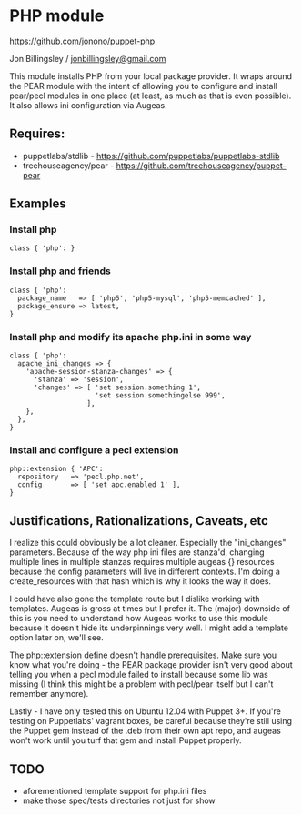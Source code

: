 # PHP module

https://github.com/jonono/puppet-php

Jon Billingsley / jonbillingsley@gmail.com

This module installs PHP from your local package provider. It wraps around the PEAR module with the intent of allowing you to configure and install pear/pecl modules in one place (at least, as much as that is even possible). It also allows ini configuration via Augeas.

## Requires:

* puppetlabs/stdlib - https://github.com/puppetlabs/puppetlabs-stdlib
* treehouseagency/pear - https://github.com/treehouseagency/puppet-pear

## Examples

### Install php

    class { 'php': }

### Install php and friends

    class { 'php':
      package_name   => [ 'php5', 'php5-mysql', 'php5-memcached' ],
      package_ensure => latest,
    }

### Install php and modify its apache php.ini in some way

    class { 'php':
      apache_ini_changes => {
        'apache-session-stanza-changes' => {
          'stanza' => 'session',
          'changes' => [ 'set session.something 1',
                         'set session.somethingelse 999',
                       ],
        },
      },
    }

### Install and configure a pecl extension

    php::extension { 'APC':
      repository   => 'pecl.php.net',
      config       => [ 'set apc.enabled 1' ],
    }

## Justifications, Rationalizations, Caveats, etc
I realize this could obviously be a lot cleaner. Especially the "ini_changes" parameters. Because of the way php ini files are stanza'd, changing multiple lines in multiple stanzas requires multiple augeas {} resources because the config parameters will live in different contexts. I'm doing a create_resources with that hash which is why it looks the way it does.

I could have also gone the template route but I dislike working with templates. Augeas is gross at times but I prefer it. The (major) downside of this is you need to understand how Augeas works to use this module because it doesn't hide its underpinnings very well. I might add a template option later on, we'll see.

The php::extension define doesn't handle prerequisites. Make sure you know what you're doing - the PEAR package provider isn't very good about telling you when a pecl module failed to install because some lib was missing (I think this might be a problem with pecl/pear itself but I can't remember anymore).

Lastly - I have only tested this on Ubuntu 12.04 with Puppet 3+. If you're testing on Puppetlabs' vagrant boxes, be careful because they're still using the Puppet gem instead of the .deb from their own apt repo, and augeas won't work until you turf that gem and install Puppet properly.

## TODO
* aforementioned template support for php.ini files
* make those spec/tests directories not just for show
